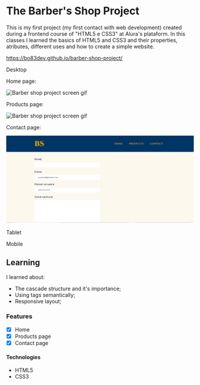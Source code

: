 # The Barber's Shop Project

This is my first project (my first contact with web development) created during a frontend course of "HTML5 e CSS3" at Alura's plataform. 
In this classes I learned the basics of HTML5 and CSS3 and their properties, atributes, different uses and how to create a simple website.

https://bo83dev.github.io/barber-shop-project/

Desktop

Home page: 

<img src="./src/barber-home-desktop-screen.gif" alt="Barber shop project screen gif">

Products page:

<img src="./src/barber-products-desktop-screen.gif" alt="Barber shop project screen gif">

Contact page:

<img src="./src/barber-contact-desktop-screen.gif" alt="Barber shop project screen gif">

Tablet


Mobile


## Learning

I learned about:
- The cascade structure and it's importance;
- Using tags semantically;
- Responsive layout;

### Features

- [x] Home
- [x] Products page
- [x] Contact page

#### Technologies

- HTML5
- CSS3

